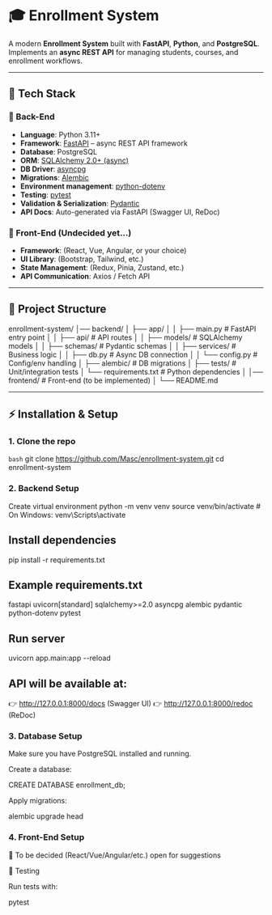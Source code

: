 # 🎓 Enrollment System

A modern **Enrollment System** built with **FastAPI**, **Python**, and **PostgreSQL**.  
Implements an **async REST API** for managing students, courses, and enrollment workflows.  

---

## 📌 Tech Stack

### 🔹 Back-End
- **Language**: Python 3.11+  
- **Framework**: [FastAPI](https://fastapi.tiangolo.com/) – async REST API framework  
- **Database**: PostgreSQL  
- **ORM**: [SQLAlchemy 2.0+ (async)](https://docs.sqlalchemy.org/en/20/orm/extensions/asyncio.html)  
- **DB Driver**: [asyncpg](https://github.com/MagicStack/asyncpg)  
- **Migrations**: [Alembic](https://alembic.sqlalchemy.org/)  
- **Environment management**: [python-dotenv](https://pypi.org/project/python-dotenv/)  
- **Testing**: [pytest](https://docs.pytest.org/en/stable/)  
- **Validation & Serialization**: [Pydantic](https://docs.pydantic.dev/)  
- **API Docs**: Auto-generated via FastAPI (Swagger UI, ReDoc)  

### 🔹 Front-End (Undecided yet...)
- **Framework**: (React, Vue, Angular, or your choice)  
- **UI Library**: (Bootstrap, Tailwind, etc.)  
- **State Management**: (Redux, Pinia, Zustand, etc.)  
- **API Communication**: Axios / Fetch API  

---

## 📂 Project Structure

enrollment-system/
│── backend/
│ ├── app/
│ │ ├── main.py # FastAPI entry point
│ │ ├── api/ # API routes
│ │ ├── models/ # SQLAlchemy models
│ │ ├── schemas/ # Pydantic schemas
│ │ ├── services/ # Business logic
│ │ ├── db.py # Async DB connection
│ │ └── config.py # Config/env handling
│ ├── alembic/ # DB migrations
│ ├── tests/ # Unit/integration tests
│ └── requirements.txt # Python dependencies
│
│── frontend/ # Front-end (to be implemented)
│
└── README.md

---

## ⚡ Installation & Setup

### 1. Clone the repo
```bash```
git clone https://github.com/Masc/enrollment-system.git
cd enrollment-system

### 2. Backend Setup
Create virtual environment
python -m venv venv
source venv/bin/activate   # On Windows: venv\Scripts\activate

## Install dependencies
pip install -r requirements.txt

## Example requirements.txt
fastapi
uvicorn[standard]
sqlalchemy>=2.0
asyncpg
alembic
pydantic
python-dotenv
pytest

## Run server
uvicorn app.main:app --reload


## API will be available at:
👉 http://127.0.0.1:8000/docs (Swagger UI)
👉 http://127.0.0.1:8000/redoc (ReDoc)

### 3. Database Setup

Make sure you have PostgreSQL installed and running.

Create a database:

CREATE DATABASE enrollment_db;


Apply migrations:

alembic upgrade head

### 4. Front-End Setup

🚧 To be decided (React/Vue/Angular/etc.)
open for suggestions

🧪 Testing

Run tests with:

pytest






